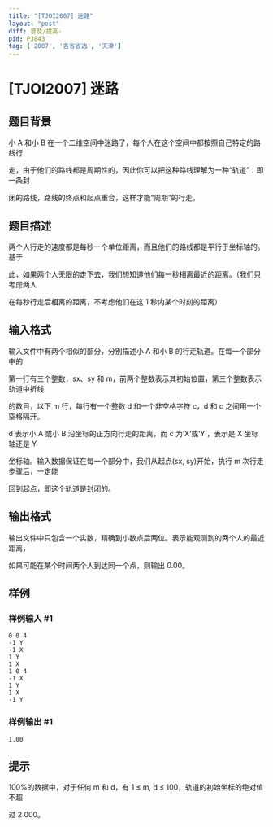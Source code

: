 ```yaml
---
title: "[TJOI2007] 迷路"
layout: "post"
diff: 普及/提高-
pid: P3843
tag: ['2007', '各省省选', '天津']
---
```

# [TJOI2007] 迷路
## 题目背景

小 A 和小 B 在一个二维空间中迷路了，每个人在这个空间中都按照自己特定的路线行

走，由于他们的路线都是周期性的，因此你可以把这种路线理解为一种“轨道”：即一条封

闭的路线，路线的终点和起点重合，这样才能“周期”的行走。

## 题目描述

两个人行走的速度都是每秒一个单位距离，而且他们的路线都是平行于坐标轴的。基于

此，如果两个人无限的走下去，我们想知道他们每一秒相离最近的距离。（我们只考虑两人

在每秒行走后相离的距离，不考虑他们在这 1 秒内某个时刻的距离）

## 输入格式

输入文件中有两个相似的部分，分别描述小 A 和小 B 的行走轨道。在每一个部分中的

第一行有三个整数，sx、sy 和 m，前两个整数表示其初始位置，第三个整数表示轨道中折线

的数目，以下 m 行，每行有一个整数 d 和一个非空格字符 c，d 和 c 之间用一个空格隔开。

d 表示小 A 或小 B 沿坐标的正方向行走的距离，而 c 为’X’或’Y’，表示是 X 坐标轴还是 Y

坐标轴。输入数据保证在每一个部分中，我们从起点(sx, sy)开始，执行 m 次行走步骤后，一定能

回到起点，即这个轨道是封闭的。

## 输出格式

输出文件中只包含一个实数，精确到小数点后两位。表示能观测到的两个人的最近距离，

如果可能在某个时间两个人到达同一个点，则输出 0.00。

## 样例

### 样例输入 #1
```
0 0 4
-1 Y
-1 X
1 Y
1 X
1 0 4
-1 X
1 Y
1 X
-1 Y
```
### 样例输出 #1
```
1.00
```
## 提示

100%的数据中，对于任何 m 和 d，有 1 ≤ m, d ≤ 100，轨道的初始坐标的绝对值不超

过 2 000。

